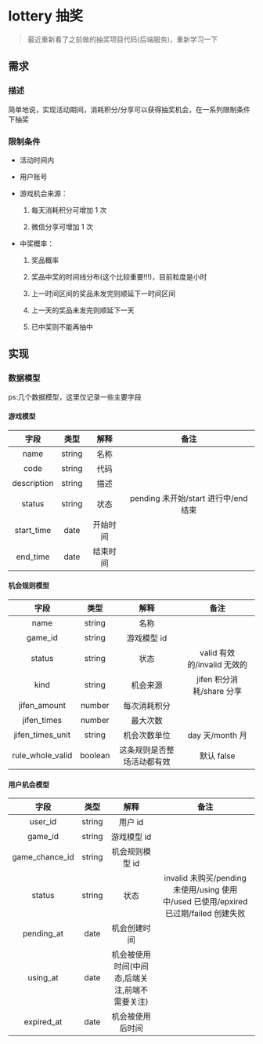 # lottery 抽奖

> 最近重新看了之前做的抽奖项目代码(后端服务)，重新学习一下

## 需求

### 描述

简单地说，实现活动期间，消耗积分/分享可以获得抽奖机会，在一系列限制条件下抽奖

### 限制条件

- 活动时间内

- 用户账号

- 游戏机会来源：

  1. 每天消耗积分可增加 1 次

  1. 微信分享可增加 1 次

- 中奖概率：

  1. 奖品概率

  1. 奖品中奖的时间线分布(这个比较重要!!!)，目前粒度是小时

  1. 上一时间区间的奖品未发完则顺延下一时间区间

  1. 上一天的奖品未发完则顺延下一天

  1. 已中奖则不能再抽中

## 实现

### 数据模型

ps:几个数据模型，这里仅记录一些主要字段

#### 游戏模型

|    字段     |  类型  |   解释   |                 备注                 |
| :---------: | :----: | :------: | :----------------------------------: |
|    name     | string |   名称   |                                      |
|    code     | string |   代码   |                                      |
| description | string |   描述   |                                      |
|   status    | string |   状态   | pending 未开始/start 进行中/end 结束 |
| start_time  |  date  | 开始时间 |                                      |
|  end_time   |  date  | 结束时间 |                                      |

#### 机会规则模型

|       字段       |  类型   |            解释            |            备注             |
| :--------------: | :-----: | :------------------------: | :-------------------------: |
|       name       | string  |            名称            |                             |
|     game_id      | string  |        游戏模型 id         |                             |
|      status      | string  |            状态            | valid 有效的/invalid 无效的 |
|       kind       | string  |          机会来源          |  jifen 积分消耗/share 分享  |
|   jifen_amount   | number  |        每次消耗积分        |                             |
|   jifen_times    | number  |          最大次数          |                             |
| jifen_times_unit | string  |        机会次数单位        |       day 天/month 月       |
| rule_whole_valid | boolean | 这条规则是否整场活动都有效 |         默认 false          |

#### 用户机会模型

|      字段      |  类型  |                      解释                      |                                         备注                                          |
| :------------: | :----: | :--------------------------------------------: | :-----------------------------------------------------------------------------------: |
|    user_id     | string |                    用户 id                     |                                                                                       |
|    game_id     | string |                  游戏模型 id                   |                                                                                       |
| game_chance_id | string |                机会规则模型 id                 |                                                                                       |
|     status     | string |                      状态                      | invalid 未购买/pending 未使用/using 使用中/used 已使用/epxired 已过期/failed 创建失败 |
|   pending_at   |  date  |                  机会创建时间                  |                                                                                       |
|    using_at    |  date  | 机会被使用时间(中间态,后端关注,前端不需要关注) |                                                                                       |
|   expired_at   |  date  |                机会被使用后时间                |                                                                                       |
